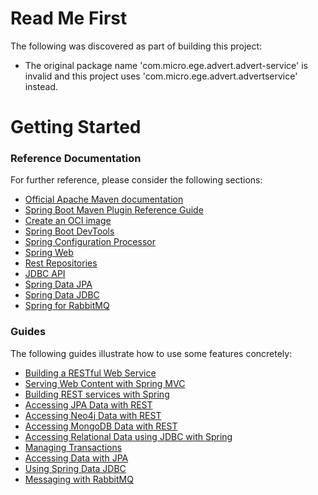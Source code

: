 # Read Me First
The following was discovered as part of building this project:

* The original package name 'com.micro.ege.advert.advert-service' is invalid and this project uses 'com.micro.ege.advert.advertservice' instead.

# Getting Started

### Reference Documentation
For further reference, please consider the following sections:

* [Official Apache Maven documentation](https://maven.apache.org/guides/index.html)
* [Spring Boot Maven Plugin Reference Guide](https://docs.spring.io/spring-boot/docs/2.5.1/maven-plugin/reference/html/)
* [Create an OCI image](https://docs.spring.io/spring-boot/docs/2.5.1/maven-plugin/reference/html/#build-image)
* [Spring Boot DevTools](https://docs.spring.io/spring-boot/docs/2.5.1/reference/htmlsingle/#using-boot-devtools)
* [Spring Configuration Processor](https://docs.spring.io/spring-boot/docs/2.5.1/reference/htmlsingle/#configuration-metadata-annotation-processor)
* [Spring Web](https://docs.spring.io/spring-boot/docs/2.5.1/reference/htmlsingle/#boot-features-developing-web-applications)
* [Rest Repositories](https://docs.spring.io/spring-boot/docs/2.5.1/reference/htmlsingle/#howto-use-exposing-spring-data-repositories-rest-endpoint)
* [JDBC API](https://docs.spring.io/spring-boot/docs/2.5.1/reference/htmlsingle/#boot-features-sql)
* [Spring Data JPA](https://docs.spring.io/spring-boot/docs/2.5.1/reference/htmlsingle/#boot-features-jpa-and-spring-data)
* [Spring Data JDBC](https://docs.spring.io/spring-data/jdbc/docs/current/reference/html/)
* [Spring for RabbitMQ](https://docs.spring.io/spring-boot/docs/2.5.1/reference/htmlsingle/#boot-features-amqp)

### Guides
The following guides illustrate how to use some features concretely:

* [Building a RESTful Web Service](https://spring.io/guides/gs/rest-service/)
* [Serving Web Content with Spring MVC](https://spring.io/guides/gs/serving-web-content/)
* [Building REST services with Spring](https://spring.io/guides/tutorials/bookmarks/)
* [Accessing JPA Data with REST](https://spring.io/guides/gs/accessing-data-rest/)
* [Accessing Neo4j Data with REST](https://spring.io/guides/gs/accessing-neo4j-data-rest/)
* [Accessing MongoDB Data with REST](https://spring.io/guides/gs/accessing-mongodb-data-rest/)
* [Accessing Relational Data using JDBC with Spring](https://spring.io/guides/gs/relational-data-access/)
* [Managing Transactions](https://spring.io/guides/gs/managing-transactions/)
* [Accessing Data with JPA](https://spring.io/guides/gs/accessing-data-jpa/)
* [Using Spring Data JDBC](https://github.com/spring-projects/spring-data-examples/tree/master/jdbc/basics)
* [Messaging with RabbitMQ](https://spring.io/guides/gs/messaging-rabbitmq/)

